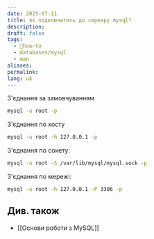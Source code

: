 ```yaml
---
date: 2025-07-11
title: як підключитись до серверу mysql?
description: 
draft: false
tags:
  - 🦮how-to
  - databases/mysql
  - man
aliases: 
permalink: 
lang: uk
---
```


З'єднання за замовчуванням

```bash
mysql -u root -p
```

З'єднання по хосту

```bash
mysql -u root -h 127.0.0.1 -p
```

З'єднання по сокету:

```bash
mysql -u root -S /var/lib/mysql/mysql.sock -p
```

З'єднання по мережі:

```bash
mysql -u root -h 127.0.0.1 -P 3306 -p
```

## Див. також

- [[Основи роботи з MySQL]]